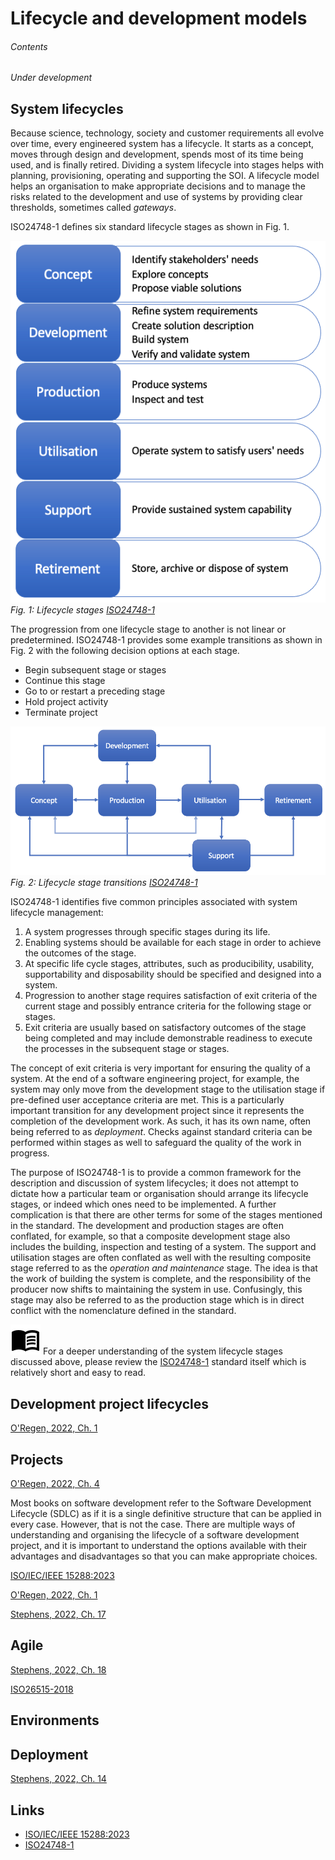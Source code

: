 # Lifecycle and development models

###### Contents

*Under development*

## System lifecycles

Because science, technology, society and customer requirements all evolve over time, every
engineered system has a lifecycle. It starts as a concept, moves through design and 
development, spends most of its time being used, and is finally retired. Dividing a system
lifecycle into stages helps with planning, provisioning, operating and supporting the SOI.
A lifecycle model helps an organisation to make appropriate decisions and to manage the risks
related to the development and use of systems by providing clear thresholds, sometimes called
*gateways*.

ISO24748-1 defines six standard lifecycle stages as shown in Fig. 1.

![Lifecycle stages](../images/lifecycle_stages.png)
*Fig. 1: Lifecycle stages [ISO24748-1](https://doi-org.napier.idm.oclc.org/10.1109/IEEESTD.2018.8526560)*

The progression from one lifecycle stage to another is not linear or predetermined. ISO24748-1 provides 
some example transitions as shown in Fig. 2 with the following decision options at each stage.

* Begin subsequent stage or stages
* Continue this stage
* Go to or restart a preceding stage
* Hold project activity
* Terminate project

![Lifecycle stage transitions](../images/lifecycle_stage_transitions.png)
*Fig. 2: Lifecycle stage transitions [ISO24748-1](https://doi-org.napier.idm.oclc.org/10.1109/IEEESTD.2018.8526560)*

ISO24748-1 identifies five common principles associated with system lifecycle management:

1. A system progresses through specific stages during its life.
2. Enabling systems should be available for each stage in order to achieve the outcomes of the stage.
3. At specific life cycle stages, attributes, such as producibility, usability, supportability and
disposability should be specified and designed into a system.
4. Progression to another stage requires satisfaction of exit criteria of the current stage and possibly
entrance criteria for the following stage or stages.
5. Exit criteria are usually based on satisfactory outcomes of the stage being completed and may
include demonstrable readiness to execute the processes in the subsequent stage or stages.

The concept of exit criteria is very important for ensuring the quality of a system. At the end of a 
software engineering project, for example, the system may only move from the development stage to the 
utilisation stage if pre-defined user acceptance criteria are met. This is a particularly important
transition for any development project since it represents the completion of the development work. As such,
it has its own name, often being referred to as *deployment*. Checks against standard criteria can be 
performed within stages as well to safeguard the quality of the work in progress.

The purpose of ISO24748-1 is to provide a common framework for the description and discussion of
system lifecycles; it does not attempt to dictate how a particular team or organisation should arrange
its lifecycle stages, or indeed which ones need to be implemented. A further complication is that there
are other terms for some of the stages mentioned in the standard. The development and production stages 
are often conflated, for example, so that a composite development stage also includes the building,
inspection and testing of a system. The support and utilisation stages are often conflated as well with
the resulting composite stage referred to as the *operation and maintenance* stage. The idea is that 
the work of building the system is complete, and the responsibility of the producer now shifts to 
maintaining the system in use. Confusingly, this stage may also be referred to as the production stage 
which is in direct conflict with the nomenclature defined in the standard.

![Please read](../images/material/outline_menu_book_black_48dp.png) For a deeper understanding of the system lifecycle stages discussed above, please review the 
[ISO24748-1](https://doi-org.napier.idm.oclc.org/10.1109/IEEESTD.2018.8526560) standard itself which is 
relatively short and easy to read.

## Development project lifecycles

[O'Regen, 2022, Ch. 1](https://link-springer-com.napier.idm.oclc.org/chapter/10.1007/978-3-031-07816-3_1)

## Projects

[O'Regen, 2022, Ch. 4](https://link-springer-com.napier.idm.oclc.org/chapter/10.1007/978-3-031-07816-3_4)

Most books on software development refer to the Software Development Lifecycle (SDLC) 
as if it is a single definitive structure that can be applied in every case. However, 
that is not the case. There are multiple ways of understanding and organising the 
lifecycle of a software development project, and it is important to understand the 
options available with their advantages and disadvantages so that you can make 
appropriate choices.

[ISO/IEC/IEEE 15288:2023](https://doi-org.napier.idm.oclc.org/10.1109/IEEESTD.2023.10123367)

[O'Regen, 2022, Ch. 1](https://link-springer-com.napier.idm.oclc.org/chapter/10.1007/978-3-031-07816-3_1)

[Stephens, 2022, Ch. 17](https://learning.oreilly.com/library/view/beginning-software-engineering/9781119901709/c17.xhtml)

## Agile

[Stephens, 2022, Ch. 18](https://learning.oreilly.com/library/view/beginning-software-engineering/9781119901709/c18.xhtml)

[ISO26515-2018](https://doi.org/10.1109/IEEESTD.2018.8584455)

## Environments

## Deployment

[Stephens, 2022, Ch. 14](https://learning.oreilly.com/library/view/beginning-software-engineering/9781119901709/c14.xhtml)

## Links

* [ISO/IEC/IEEE 15288:2023](https://doi-org.napier.idm.oclc.org/10.1109/IEEESTD.2023.10123367)
* [ISO24748-1](https://doi-org.napier.idm.oclc.org/10.1109/IEEESTD.2018.8526560)
